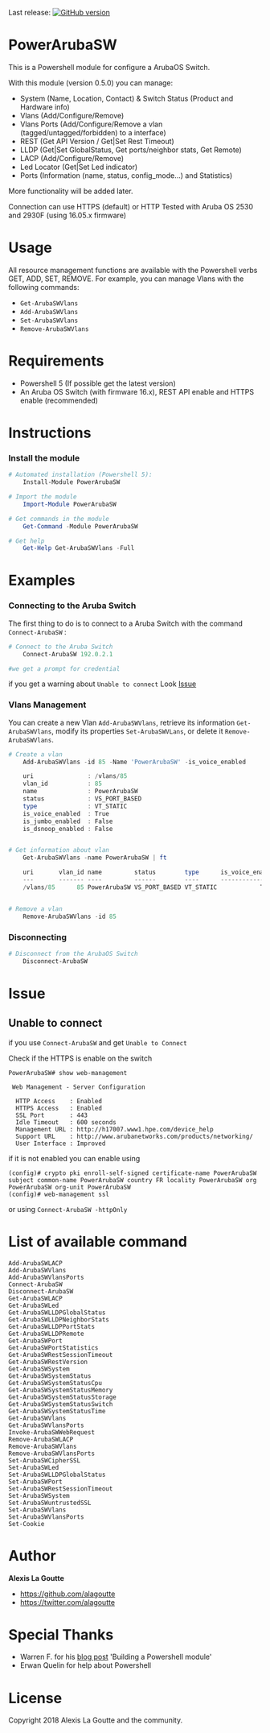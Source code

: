 

Last release: [![GitHub version](https://badge.fury.io/gh/alagoutte%2Fpowerarubasw.svg)](https://badge.fury.io/gh/alagoutte%2Fpowerarubasw)

# PowerArubaSW

This is a Powershell module for configure a ArubaOS Switch.

With this module (version 0.5.0) you can manage:

- System (Name, Location, Contact) & Switch Status (Product and Hardware info)
- Vlans (Add/Configure/Remove)
- Vlans Ports (Add/Configure/Remove a vlan (tagged/untagged/forbidden) to a interface)
- REST (Get API Version / Get|Set Rest Timeout)
- LLDP (Get|Set GlobalStatus, Get ports/neighbor stats, Get Remote)
- LACP (Add/Configure/Remove)
- Led Locator (Get|Set Led indicator)
- Ports (Information (name, status, config_mode...) and Statistics)

More functionality will be added later.

Connection can use HTTPS (default) or HTTP
Tested with Aruba OS 2530 and 2930F (using 16.05.x firmware)

# Usage

All resource management functions are available with the Powershell verbs GET, ADD, SET, REMOVE. 
For example, you can manage Vlans with the following commands:
- `Get-ArubaSWVlans`
- `Add-ArubaSWVlans`
- `Set-ArubaSWVlans`
- `Remove-ArubaSWVlans`


# Requirements

- Powershell 5 (If possible get the latest version)
- An Aruba OS Switch (with firmware 16.x), REST API enable and HTTPS enable (recommended)

# Instructions
### Install the module
```powershell
# Automated installation (Powershell 5):
    Install-Module PowerArubaSW

# Import the module
    Import-Module PowerArubaSW

# Get commands in the module
    Get-Command -Module PowerArubaSW

# Get help
    Get-Help Get-ArubaSWVlans -Full
```

# Examples
### Connecting to the Aruba Switch

The first thing to do is to connect to a Aruba Switch with the command `Connect-ArubaSW` :

```powershell
# Connect to the Aruba Switch
    Connect-ArubaSW 192.0.2.1

#we get a prompt for credential
```
if you get a warning about `Unable to connect` Look [Issue](#Issue)


### Vlans Management

You can create a new Vlan `Add-ArubaSWVlans`, retrieve its information `Get-ArubaSWVlans`, modify its properties `Set-ArubaSWVLans`, or delete it `Remove-ArubaSWVlans`.

```powershell
# Create a vlan
    Add-ArubaSWVlans -id 85 -Name 'PowerArubaSW' -is_voice_enabled

    uri               : /vlans/85
    vlan_id           : 85
    name              : PowerArubaSW
    status            : VS_PORT_BASED
    type              : VT_STATIC
    is_voice_enabled  : True
    is_jumbo_enabled  : False
    is_dsnoop_enabled : False


# Get information about vlan
    Get-ArubaSWVlans -name PowerArubaSW | ft

    uri       vlan_id name         status        type      is_voice_enabled is_jumbo_enabled is_dsnoop_enabled is_management_vlan
    ---       ------- ----         ------        ----      ---------------- ---------------- ----------------- ------------------
    /vlans/85      85 PowerArubaSW VS_PORT_BASED VT_STATIC            True             False             False              False


# Remove a vlan
    Remove-ArubaSWVlans -id 85
```


### Disconnecting

```powershell
# Disconnect from the ArubaOS Switch
    Disconnect-ArubaSW
```

# Issue

## Unable to connect
if you use `Connect-ArubaSW` and get `Unable to Connect`

Check if the HTTPS is enable on the switch

```code
PowerArubaSW# show web-management

 Web Management - Server Configuration

  HTTP Access    : Enabled
  HTTPS Access   : Enabled
  SSL Port       : 443
  Idle Timeout   : 600 seconds
  Management URL : http://h17007.www1.hpe.com/device_help
  Support URL    : http://www.arubanetworks.com/products/networking/
  User Interface : Improved
```
if it is not enabled you can enable using

```code
(config)# crypto pki enroll-self-signed certificate-name PowerArubaSW subject common-name PowerArubaSW country FR locality PowerArubaSW org PowerArubaSW org-unit PowerArubaSW
(config)# web-management ssl
```

or using `Connect-ArubaSW -httpOnly`


# List of available command
```
Add-ArubaSWLACP
Add-ArubaSWVlans
Add-ArubaSWVlansPorts
Connect-ArubaSW
Disconnect-ArubaSW
Get-ArubaSWLACP
Get-ArubaSWLed
Get-ArubaSWLLDPGlobalStatus
Get-ArubaSWLLDPNeighborStats
Get-ArubaSWLLDPPortStats
Get-ArubaSWLLDPRemote
Get-ArubaSWPort
Get-ArubaSWPortStatistics
Get-ArubaSWRestSessionTimeout
Get-ArubaSWRestVersion
Get-ArubaSWSystem
Get-ArubaSWSystemStatus
Get-ArubaSWSystemStatusCpu
Get-ArubaSWSystemStatusMemory
Get-ArubaSWSystemStatusStorage
Get-ArubaSWSystemStatusSwitch
Get-ArubaSWSystemStatusTime
Get-ArubaSWVlans
Get-ArubaSWVlansPorts
Invoke-ArubaSWWebRequest
Remove-ArubaSWLACP
Remove-ArubaSWVlans
Remove-ArubaSWVlansPorts
Set-ArubaSWCipherSSL
Set-ArubaSWLed
Set-ArubaSWLLDPGlobalStatus
Set-ArubaSWPort
Set-ArubaSWRestSessionTimeout
Set-ArubaSWSystem
Set-ArubaSWuntrustedSSL
Set-ArubaSWVlans
Set-ArubaSWVlansPorts
Set-Cookie
```

# Author

**Alexis La Goutte**
- <https://github.com/alagoutte>
- <https://twitter.com/alagoutte>

# Special Thanks

- Warren F. for his [blog post](http://ramblingcookiemonster.github.io/Building-A-PowerShell-Module/) 'Building a Powershell module'
- Erwan Quelin for help about Powershell

# License

Copyright 2018 Alexis La Goutte and the community.
